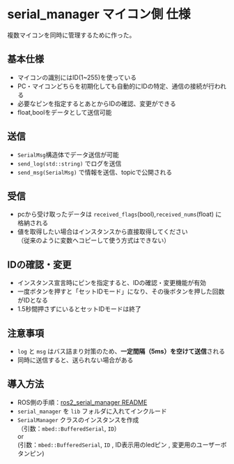 # serial_manager マイコン側 仕様

複数マイコンを同時に管理するために作った。

## 基本仕様

- マイコンの識別にはID(1~255)を使っている
- PC・マイコンどちらを初期化しても自動的にIDの特定、通信の接続が行われる
- 必要なピンを指定するとあとからIDの確認、変更ができる
- float,boolをデータとして送信可能

## 送信
- `SerialMsg`構造体でデータ送信が可能
- `send_log(std::string)` でログを送信
- `send_msg(SerialMsg)` で情報を送信、topicで公開される

## 受信

- pcから受け取ったデータは `received_flags`(bool),`received_nums`(float) に格納される
- 値を取得したい場合はインスタンスから直接取得してください  
  （従来のように変数へコピーして使う方式はできない）


## IDの確認・変更

- インスタンス宣言時にピンを指定すると、IDの確認・変更機能が有効
- 一度ボタンを押すと「セットIDモード」になり、その後ボタンを押した回数がIDとなる
- 1.5秒間押さずにいるとセットIDモードは終了


## 注意事項

- `log` と `msg` はバス詰まり対策のため、**一定間隔（5ms）を空けて送信**される
- 同時に送信すると、送られない場合がある


## 導入方法

- ROS側の手順：[ros2_serial_manager README](https://github.com/TomoNi1130/ros2_serial_manager/blob/main/README.md)
- `serial_manager` を `lib` フォルダに入れてインクルード
- `SerialManager` クラスのインスタンスを作成  
  （引数：`mbed::BufferedSerial`, `ID`）  
                or  
   (引数：`mbed::BufferedSerial`, `ID` , ID表示用のledピン , 変更用のユーザーボタンピン)